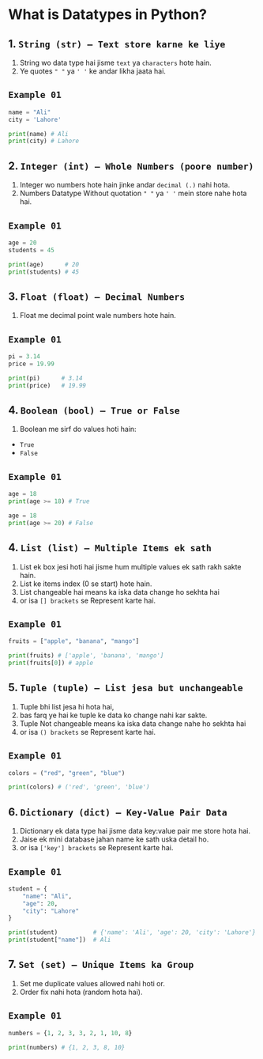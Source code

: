 # What is Datatypes in Python?

## 1. `String (str) — Text store karne ke liye`
1. String wo data type hai jisme `text` ya `characters` hote hain.
2. Ye quotes `" "` ya `' '` ke andar likha jaata hai.

## `Example 01`
```py
name = "Ali"
city = 'Lahore'

print(name) # Ali
print(city) # Lahore
```
## 2. `Integer (int) — Whole Numbers (poore number)`
1. Integer wo numbers hote hain jinke andar `decimal (.)` nahi hota.
2. Numbers Datatype Without quotation `" "` ya `' '` mein store nahe hota hai.

## `Example 01`
```py
age = 20
students = 45

print(age)      # 20
print(students) # 45
```
## 3. `Float (float) — Decimal Numbers`
1. Float me decimal point wale numbers hote hain.

## `Example 01`
```py
pi = 3.14
price = 19.99

print(pi)      # 3.14
print(price)   # 19.99
```
## 4. `Boolean (bool) — True or False`
1. Boolean me sirf do values hoti hain:

- `True`
- `False`

## `Example 01`
```py
age = 18
print(age >= 18) # True

age = 18
print(age >= 20) # False
```
## 4. `List (list) — Multiple Items ek sath`
1. List ek box jesi hoti hai jisme hum multiple values ek sath rakh sakte hain.
2. List ke items index (0 se start) hote hain.
3. List changeable hai means ka iska data change ho sekhta hai
4. or isa `[] brackets` se Represent karte hai.

## `Example 01`
```py
fruits = ["apple", "banana", "mango"]

print(fruits) # ['apple', 'banana', 'mango']
print(fruits[0]) # apple 
```
## 5. `Tuple (tuple) — List jesa but unchangeable`
1. Tuple bhi list jesa hi hota hai,
2. bas farq ye hai ke tuple ke data ko change nahi kar sakte.
3. Tuple Not changeable means ka iska data change nahe ho sekhta hai
4. or isa `() brackets` se Represent karte hai.

## `Example 01`
```py
colors = ("red", "green", "blue")

print(colors) # ('red', 'green', 'blue')
```
## 6. `Dictionary (dict) — Key-Value Pair Data`
1. Dictionary ek data type hai jisme data key:value pair me store hota hai.
2. Jaise ek mini database jahan name ke sath uska detail ho.
3. or isa `['key'] brackets` se Represent karte hai.

## `Example 01`
```py
student = {
    "name": "Ali",
    "age": 20,
    "city": "Lahore"
}

print(student)          # {'name': 'Ali', 'age': 20, 'city': 'Lahore'}
print(student["name"])  # Ali
```
## 7. `Set (set) — Unique Items ka Group`
1. Set me duplicate values allowed nahi hoti or.
2. Order fix nahi hota (random hota hai).

## `Example 01`
```py
numbers = {1, 2, 3, 3, 2, 1, 10, 8}

print(numbers) # {1, 2, 3, 8, 10}
```